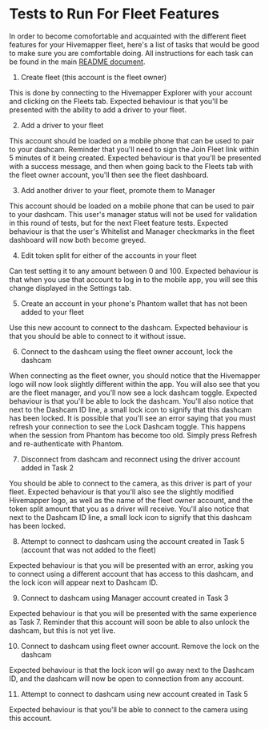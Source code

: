# Tests to Run For Fleet Features

In order to become comofortable and acquainted with the different fleet features for your Hivemapper fleet, here's a list of tasks that would be good to
make sure you are comfortable doing. All instructions for each task can be found in the main [README document](./hivemapper-fleet-management/readme.md).

1) Create fleet (this account is the fleet owner)

This is done by connecting to the Hivemapper Explorer with your account and clicking on the Fleets tab.
Expected behaviour is that you'll be presented with the ability to add a driver to your fleet.

2) Add a driver to your fleet

This account should be loaded on a mobile phone that can be used to pair to your dashcam.
Reminder that you'll need to sign the Join Fleet link within 5 minutes of it being created.
Expected behaviour is that you'll be presented with a success message, and then when going back to the Fleets tab with the fleet owner account, you'll then see the fleet dashboard.

3) Add another driver to your fleet, promote them to Manager 

This account should be loaded on a mobile phone that can be used to pair to your dashcam. 
This user's manager status will not be used for validation in this round of tests, but for the next Fleet feature tests.
Expected behaviour is that the user's Whitelist and Manager checkmarks in the fleet dashboard will now both become greyed.

4) Edit token split for either of the accounts in your fleet

Can test setting it to any amount between 0 and 100.
Expected behaviour is that when you use that account to log in to the mobile app, you will see this change displayed in the Settings tab.

5) Create an account in your phone's Phantom wallet that has not been added to your fleet

Use this new account to connect to the dashcam.
Expected behaviour is that you should be able to connect to it without issue.

6) Connect to the dashcam using the fleet owner account, lock the dashcam

When connecting as the fleet owner, you should notice that the Hivemapper logo will now look slightly different within the app. You will also see that
you are the fleet manager, and you'll now see a lock dashcam toggle.
Expected behaviour is that you'll be able to lock the dashcam. 
You'll also notice that next to the Dashcam ID line, a small lock icon to signify that this dashcam has been locked.
It is possible that you'll see an error saying that you must refresh your connection to see the Lock Dashcam toggle. This happens when the session from Phantom has become too old. Simply press Refresh and re-authenticate with Phantom.

7) Disconnect from dashcam and reconnect using the driver account added in Task 2

You should be able to connect to the camera, as this driver is part of your fleet.
Expected behaviour is that you'll also see the slightly modified Hivemapper logo, as well as the name of the fleet owner account, and the token split
amount that you as a driver will receive. You'll also notice that next to the Dashcam ID line, a small lock icon to signify that this dashcam has been locked.

8) Attempt to connect to dashcam using the account created in Task 5 (account that was not added to the fleet)

Expected behaviour is that you will be presented with an error, asking you to connect using a different account that has access to this dashcam, and the lock icon will appear next to Dashcam ID.

9) Connect to dashcam using Manager account created in Task 3

Expected behaviour is that you will be presented with the same experience as Task 7. Reminder that this account will soon be able to also unlock the dashcam, but this is not yet live.

10) Connect to dashcam using fleet owner account. Remove the lock on the dashcam

Expected behaviour is that the lock icon will go away next to the Dashcam ID, and the dashcam will now be open to connection from any account.

11) Attempt to connect to dashcam using new account created in Task 5

Expected behaviour is that you'll be able to connect to the camera using this account.
